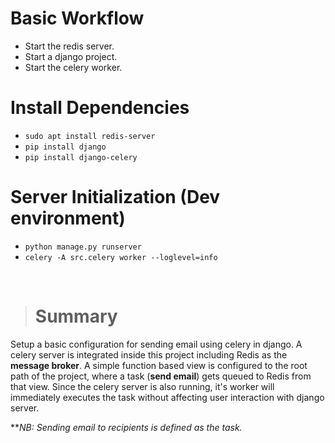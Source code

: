 # Basic Workflow
- Start the redis server.
- Start a django project.
- Start the celery worker.

# Install Dependencies
- `sudo apt install redis-server`
- `pip install django`
- `pip install django-celery`

# Server Initialization (Dev environment)
- `python manage.py runserver`
- `celery -A src.celery worker --loglevel=info`

<br />

> # Summary
Setup a basic configuration for sending email using celery in django. A celery server is integrated inside this project including Redis as the **message broker**. A simple function based view is configured to the root path of the project, where a task (**send email**) gets queued to Redis from that view. Since the celery server is also running, it's worker will immediately executes the task without affecting user interaction with django server.

***NB: Sending email to recipients is defined as the task.*